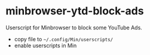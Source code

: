# minbrowser-ytd-block-ads
Userscript for Minbrowser to block some YouTube Ads.

- copy file to `~/.config/Min/userscripts/`
- enable userscripts in Min
